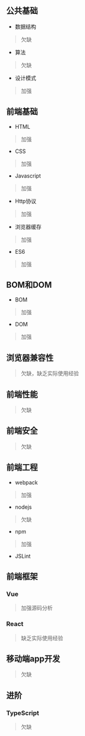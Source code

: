 ## 公共基础
* 数据结构
> 欠缺
* 算法
> 欠缺
* 设计模式
> 加强

## 前端基础
* HTML
> 加强
* CSS
> 加强
* Javascript
> 加强
* Http协议
> 加强
* 浏览器缓存
> 加强
* ES6
> 加强

## BOM和DOM
* BOM
> 加强
* DOM
> 加强

## 浏览器兼容性
> 欠缺，缺乏实际使用经验

## 前端性能
> 欠缺

## 前端安全
> 欠缺

## 前端工程
* webpack
> 加强

* nodejs
> 欠缺

* npm
> 加强

* JSLint

## 前端框架
### Vue
> 加强源码分析

### React
> 缺乏实际使用经验

## 移动端app开发
> 欠缺

## 进阶
### TypeScript
> 欠缺 